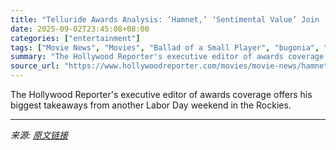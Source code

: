 ```yaml
---
title: "Telluride Awards Analysis: ‘Hamnet,’ ‘Sentimental Value’ Join ‘Sinners’ Atop List of Oscar Frontrunners"
date: 2025-09-02T23:45:08+08:00
categories: ["entertainment"]
tags: ["Movie News", "Movies", "Ballad of a Small Player", "bugonia", "Frankenstein", "Hamnet", "It Was Just An Accident", "Jay Kelly", "La Grazia", "Nouvelle Vague", "Sentimental Value", "Springsteen: Deliver Me from Nowhere", "Telluride 2025", "The Secret Agent"]
summary: "The Hollywood Reporter's executive editor of awards coverage offers his biggest takeaways from another Labor Day weekend in the Rockies."
source_url: "https://www.hollywoodreporter.com/movies/movie-news/hamnet-sentimental-value-oscar-frontrunners-telluride-fest-1236358461/"
---
```


The Hollywood Reporter's executive editor of awards coverage offers his biggest takeaways from another Labor Day weekend in the Rockies.

---

*来源: [原文链接](https://www.hollywoodreporter.com/movies/movie-news/hamnet-sentimental-value-oscar-frontrunners-telluride-fest-1236358461/)*
